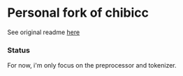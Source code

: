 # Personal fork of chibicc

See original readme [here](README.chibicc.md)

### Status

For now, i'm only focus on the preprocessor and tokenizer.
